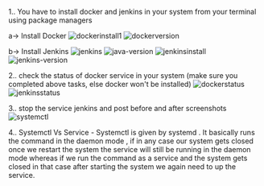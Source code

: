 1.. You have to install docker and jenkins in your system from your terminal using package managers

a-> Install Docker 
![dockerinstall1](https://github.com/seematripathi/90DaysOfDevOps/assets/33751911/c804361b-075a-40c0-ab68-28e96c3a9d86)
![dockerversion](https://github.com/seematripathi/90DaysOfDevOps/assets/33751911/e2c74e4b-34e0-430f-a28d-55144bde73cc)

b-> Install Jenkins
![jenkins](https://github.com/seematripathi/90DaysOfDevOps/assets/33751911/971d8e16-f02b-4f59-af8f-42b16258d163)
![java-version](https://github.com/seematripathi/90DaysOfDevOps/assets/33751911/4b794749-8461-4a2e-9eaf-515ad363f357)
![jenkinsinstall](https://github.com/seematripathi/90DaysOfDevOps/assets/33751911/d117410f-6c1c-4f29-8332-e2c6fc9de2e7)
![jenkins-version](https://github.com/seematripathi/90DaysOfDevOps/assets/33751911/e9a3773e-90d7-45c8-aaf8-f01d42fb7462)

2.. check the status of docker service in your system (make sure you completed above tasks, else docker won't be installed)
![dockerstatus](https://github.com/seematripathi/90DaysOfDevOps/assets/33751911/d93d86ed-1940-48ce-8fdf-0adeba2a78fe)
![jenkinsstatus](https://github.com/seematripathi/90DaysOfDevOps/assets/33751911/8dcbe9a7-686f-43e4-8e3f-068ca3459b8e)

3.. stop the service jenkins and post before and after screenshots
![systemctl](https://github.com/seematripathi/90DaysOfDevOps/assets/33751911/b1990291-10e5-4c5f-b002-a2f57d380ac6)

4.. Systemctl Vs Service - Systemctl is given by systemd . It basically runs the command in the daemon mode , if in any case our system gets closed once we restart the system the service will still be running in the daemon mode whereas if we run the command as a service and the system gets closed in that case after starting the system we again need to up the service.
